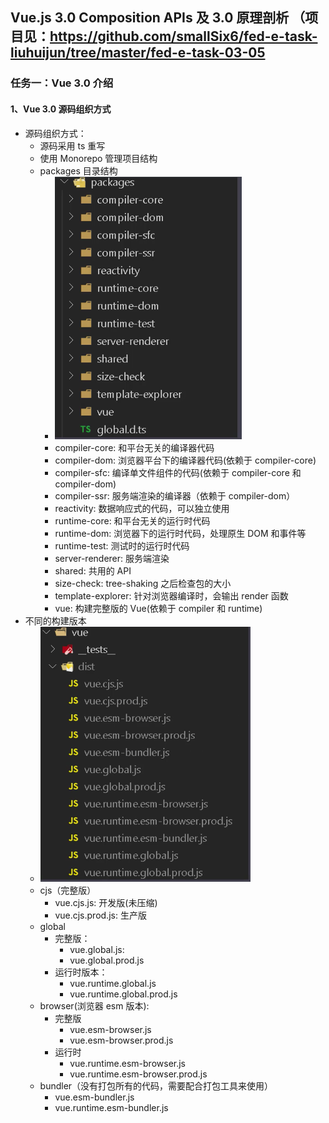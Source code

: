## Vue.js 3.0 Composition APIs 及 3.0 原理剖析 （项目见：<https://github.com/smallSix6/fed-e-task-liuhuijun/tree/master/fed-e-task-03-05>

### 任务一：Vue 3.0 介绍
#### 1、Vue 3.0 源码组织方式
+ 源码组织方式：
  + 源码采用 ts 重写
  + 使用 Monorepo 管理项目结构
  + packages 目录结构
    + ![](../images/vue3的packages目录结构.png)
    + compiler-core: 和平台无关的编译器代码
    + compiler-dom: 浏览器平台下的编译器代码(依赖于 compiler-core)
    + compiler-sfc: 编译单文件组件的代码(依赖于 compiler-core 和 compiler-dom)
    + compiler-ssr: 服务端渲染的编译器（依赖于 compiler-dom）
    + reactivity: 数据响应式的代码，可以独立使用
    + runtime-core: 和平台无关的运行时代码
    + runtime-dom: 浏览器下的运行时代码，处理原生 DOM 和事件等
    + runtime-test: 测试时的运行时代码
    + server-renderer: 服务端渲染
    + shared: 共用的 API
    + size-check: tree-shaking 之后检查包的大小
    + template-explorer: 针对浏览器编译时，会输出 render 函数
    + vue: 构建完整版的 Vue(依赖于 compiler 和 runtime)
+ 不同的构建版本
  + ![](../images/vue构建版本.png)
  + cjs（完整版）
    + vue.cjs.js: 开发版(未压缩)
    + vue.cjs.prod.js: 生产版
  + global
    + 完整版：
      + vue.global.js: 
      + vue.global.prod.js
    + 运行时版本：
      + vue.runtime.global.js
      + vue.runtime.global.prod.js
  + browser(浏览器 esm 版本):
    + 完整版
      + vue.esm-browser.js
      + vue.esm-browser.prod.js
    + 运行时
      + vue.runtime.esm-browser.js
      + vue.runtime.esm-browser.prod.js
  + bundler（没有打包所有的代码，需要配合打包工具来使用）
    + vue.esm-bundler.js
    + vue.runtime.esm-bundler.js

